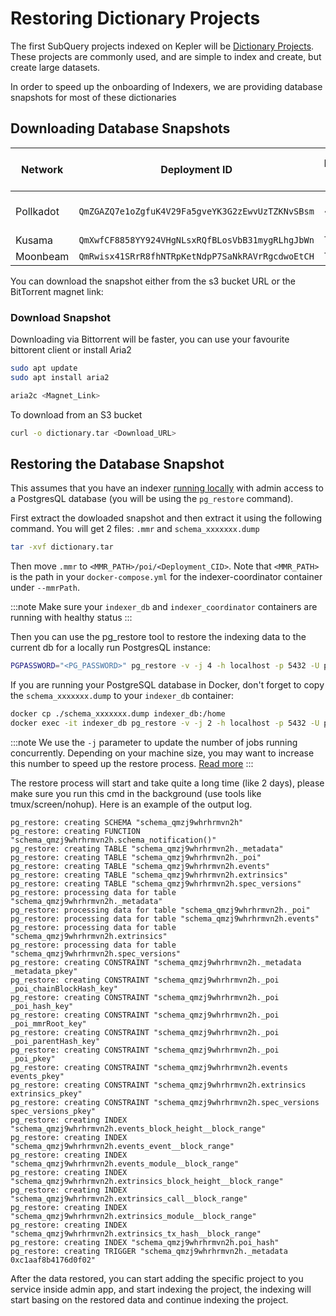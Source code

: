 # Restoring Dictionary Projects

The first SubQuery projects indexed on Kepler will be [Dictionary Projects](../../../academy/tutorials_examples/dictionary.md). These projects are commonly used, and are simple to index and create, but create large datasets.

In order to speed up the onboarding of Indexers, we are providing database snapshots for most of these dictionaries

## Downloading Database Snapshots

| Network   | Deployment ID                                    | Database Size | S3 Bucket URL                                                                                                                                                                                                                                                                                                                                                                                                                                                                                                                                                                                                                                                                                                                                                                                                                                                                                                                                                                                                                                                                                                                                                                                                                                                                                                                                                                                                                                                                                                                                                                                                                                         | BT Magnet Link                                                                                                                                                                                                                                                                                             | SHA256                                                             |
| --------- | ------------------------------------------------ | ------------- | ----------------------------------------------------------------------------------------------------------------------------------------------------------------------------------------------------------------------------------------------------------------------------------------------------------------------------------------------------------------------------------------------------------------------------------------------------------------------------------------------------------------------------------------------------------------------------------------------------------------------------------------------------------------------------------------------------------------------------------------------------------------------------------------------------------------------------------------------------------------------------------------------------------------------------------------------------------------------------------------------------------------------------------------------------------------------------------------------------------------------------------------------------------------------------------------------------------------------------------------------------------------------------------------------------------------------------------------------------------------------------------------------------------------------------------------------------------------------------------------------------------------------------------------------------------------------------------------------------------------------------------------------------- | ---------------------------------------------------------------------------------------------------------------------------------------------------------------------------------------------------------------------------------------------------------------------------------------------------------- | ------------------------------------------------------------------ |
| Pollkadot | `QmZGAZQ7e1oZgfuK4V29Fa5gveYK3G2zEwvUzTZKNvSBsm` | ~170GB        | [S3 URL](https://kepler-dictionary-projects.s3.ap-southeast-2.amazonaws.com/polkadot/polkadot.tar?response-content-disposition=inline&X-Amz-Security-Token=IQoJb3JpZ2luX2VjEHoaDmFwLXNvdXRoZWFzdC0yIkYwRAIgTOil5bFSqp0B3m%2FEyAuN%2FeXTzGf6bluEHXNXHOJETcoCIH59wxs5ip85Sgk%2BpULY50hKkS7ke5hePt3INWGcQO7MKokDCHMQARoMMDM3NzkwNjQ0MTc0IgwjFgfvgVBm2v7ojRYq5gKEgIh%2F6bgqc0e64gEIeZmlv8i5wRg8HqNEU3yB8jT%2B27NTOUPZIk3jtQ9RFfqfqgfPAG2uS2rcE6Apm9MWPxCuGyoLNbU0N15niurHByBdAJhb981jDmXAO3AxMf2N2hmUWF9A6lPd5AWnDO33j8Qq2J%2FTS6ZsXdFQL0avwor9E2TTnJn3Wy9Vz2C4lKPxCeTYyhjyanSDHi%2BfXQ0yshwUKYjTiGbVScRnmp8eDzU1yKDmPovyFyxgH%2BXTyUMv3JsfOeOLuv5FEGokgjO7SUnul4gZY4YNPyw71tMi0fR3yTt60l7%2FfLyHD2AYPaEBCrQBdYD7wY6%2FLVhKafJ2yHOOnNts%2Bb7PAzotsfwa%2B6iTSa%2F7wGQfy8EWqF4jcYqRF6QC18mOTOATGNwdKFRlnBqLqcbZ9vsXn4NIRbiGIjeKnPpB2EftQTxY5GHnOwQc9I6JiAn2VhGJHWw%2B6yL%2Bz%2F%2B2NXqZCYloMLLo%2FqEGOrQCRkjj5vzcK%2Bc2Qd%2B9WHO%2FjoxguiHx6wpFQ%2FoZDm6pdQpiO6GQCkN5GcD%2FKCHb7drcL8%2BwcjWSpy%2Bulm6pVPDdGVgCeL65N4gw7qf9VReMOH4vuLi8xCXxNaBer331HLzq9pjxrKhF0dUEZnYN%2BD3spgzEhTp2lWP61q0MSC6d0lVQyG28pBmaFm3gUcdHojgEpSs8ZZ1tmRu8mXzx0wFmbnKG51blAWwt7tMYxVIY2DyvCB5mW5yhK%2F2jWAsRAQo5dnhXzOgUYtxRwbNYWvur8fh5CIuUEFP8%2BNW6IuVgioMdB%2Bqc7fiX0%2FU0TdyM10S%2Fk9f%2BI6QbbuFfe1V1N0%2B6kJI8YsW8WAFyLOiIDoDOCJupfy1eXnJ3uIDcnU%2F%2FvRNz720R5MEvK37MEKQgR2su7g9b7KI%3D&X-Amz-Algorithm=AWS4-HMAC-SHA256&X-Amz-Date=20230419T092904Z&X-Amz-SignedHeaders=host&X-Amz-Expires=43200&X-Amz-Credential=ASIAQRTD7O7HDF2FI6U2%2F20230419%2Fap-southeast-2%2Fs3%2Faws4_request&X-Amz-Signature=7ed84f4b99836430dbd6f32b408b9a49c532206ecb4c784e22fc4ae4496ff564) | [Bittorrent Magnet Link](magnet:xt=urn:btih:bea3b630dd7c7d47c91a4ca6d469d8f50dffc0e3&dn=polkadot.dictionary.tar&xl=12601036800tr=udp%3A%2F%2Ftracker.opentrackr.org%3A1337%2Fannounce&tr=udp%3A%2F%2Ftracker.openbittorrent.com%3A6969%2Fannounce&tr=http%3A%2F%2Fopentracker.i2p.rocks%3A6969%2Fannounce) | `f14b6cf112cdb6dbb5e054310a176da03ed052f7e2b714647ea6d36f58433c9c` |
| Kusama    | `QmXwfCF8858YY924VHgNLsxRQfBLosVbB31mygRLhgJbWn` | TBC           |                                                                                                                                                                                                                                                                                                                                                                                                                                                                                                                                                                                                                                                                                                                                                                                                                                                                                                                                                                                                                                                                                                                                                                                                                                                                                                                                                                                                                                                                                                                                                                                                                                                       |                                                                                                                                                                                                                                                                                                            |
| Moonbeam  | `QmRwisx41SRrR8fhNTRpKetNdpP7SaNkRAVrRgcdwoEtCH` | TBC           |                                                                                                                                                                                                                                                                                                                                                                                                                                                                                                                                                                                                                                                                                                                                                                                                                                                                                                                                                                                                                                                                                                                                                                                                                                                                                                                                                                                                                                                                                                                                                                                                                                                       |

You can download the snapshot either from the s3 bucket URL or the BitTorrent magnet link:

### Download Snapshot

Downloading via Bittorrent will be faster, you can use your favourite bittorent client or install Aria2

```bash
sudo apt update
sudo apt install aria2

aria2c <Magnet_Link>
```

To download from an S3 bucket

```bash
curl -o dictionary.tar <Download_URL>
```

## Restoring the Database Snapshot

This assumes that you have an indexer [running locally](../../../run_publish/run.md) with admin access to a PostgresQL database (you will be using the `pg_restore` command).

First extract the dowloaded snapshot and then extract it using the following command. You will get 2 files: `.mmr` and `schema_xxxxxxx.dump`

```bash
tar -xvf dictionary.tar
```

Then move `.mmr` to `<MMR_PATH>/poi/<Deployment_CID>`. Note that `<MMR_PATH>` is the path in your `docker-compose.yml` for the indexer-coordinator container under `--mmrPath`.

:::note
Make sure your `indexer_db` and `indexer_coordinator` containers are running with healthy status
:::

Then you can use the pg_restore tool to restore the indexing data to the current db for a locally run PostgresQL instance:

```bash
PGPASSWORD="<PG_PASSWORD>" pg_restore -v -j 4 -h localhost -p 5432 -U postgres -d postgres schema_xxxxxxx.dump > restore.log 2>&1 &
```

If you are running your PostgreSQL database in Docker, don't forget to copy the `schema_xxxxxxx.dump` to your `indexer_db` container:

```bash
docker cp ./schema_xxxxxxx.dump indexer_db:/home
docker exec -it indexer_db pg_restore -v -j 2 -h localhost -p 5432 -U postgres -d postgres /home/schema_xxxxxxx.dump
```

:::note
We use the `-j` parameter to update the number of jobs running concurrently. Depending on your machine size, you may want to increase this number to speed up the restore process. [Read more](https://www.postgresql.org/docs/current/app-pgrestore.html)
:::

The restore process will start and take quite a long time (like 2 days), please make sure you run this cmd in the background (use tools like tmux/screen/nohup). Here is an example of the output log.

```
pg_restore: creating SCHEMA "schema_qmzj9whrhrmvn2h"
pg_restore: creating FUNCTION "schema_qmzj9whrhrmvn2h.schema_notification()"
pg_restore: creating TABLE "schema_qmzj9whrhrmvn2h._metadata"
pg_restore: creating TABLE "schema_qmzj9whrhrmvn2h._poi"
pg_restore: creating TABLE "schema_qmzj9whrhrmvn2h.events"
pg_restore: creating TABLE "schema_qmzj9whrhrmvn2h.extrinsics"
pg_restore: creating TABLE "schema_qmzj9whrhrmvn2h.spec_versions"
pg_restore: processing data for table "schema_qmzj9whrhrmvn2h._metadata"
pg_restore: processing data for table "schema_qmzj9whrhrmvn2h._poi"
pg_restore: processing data for table "schema_qmzj9whrhrmvn2h.events"
pg_restore: processing data for table "schema_qmzj9whrhrmvn2h.extrinsics"
pg_restore: processing data for table "schema_qmzj9whrhrmvn2h.spec_versions"
pg_restore: creating CONSTRAINT "schema_qmzj9whrhrmvn2h._metadata _metadata_pkey"
pg_restore: creating CONSTRAINT "schema_qmzj9whrhrmvn2h._poi _poi_chainBlockHash_key"
pg_restore: creating CONSTRAINT "schema_qmzj9whrhrmvn2h._poi _poi_hash_key"
pg_restore: creating CONSTRAINT "schema_qmzj9whrhrmvn2h._poi _poi_mmrRoot_key"
pg_restore: creating CONSTRAINT "schema_qmzj9whrhrmvn2h._poi _poi_parentHash_key"
pg_restore: creating CONSTRAINT "schema_qmzj9whrhrmvn2h._poi _poi_pkey"
pg_restore: creating CONSTRAINT "schema_qmzj9whrhrmvn2h.events events_pkey"
pg_restore: creating CONSTRAINT "schema_qmzj9whrhrmvn2h.extrinsics extrinsics_pkey"
pg_restore: creating CONSTRAINT "schema_qmzj9whrhrmvn2h.spec_versions spec_versions_pkey"
pg_restore: creating INDEX "schema_qmzj9whrhrmvn2h.events_block_height__block_range"
pg_restore: creating INDEX "schema_qmzj9whrhrmvn2h.events_event__block_range"
pg_restore: creating INDEX "schema_qmzj9whrhrmvn2h.events_module__block_range"
pg_restore: creating INDEX "schema_qmzj9whrhrmvn2h.extrinsics_block_height__block_range"
pg_restore: creating INDEX "schema_qmzj9whrhrmvn2h.extrinsics_call__block_range"
pg_restore: creating INDEX "schema_qmzj9whrhrmvn2h.extrinsics_module__block_range"
pg_restore: creating INDEX "schema_qmzj9whrhrmvn2h.extrinsics_tx_hash__block_range"
pg_restore: creating INDEX "schema_qmzj9whrhrmvn2h.poi_hash"
pg_restore: creating TRIGGER "schema_qmzj9whrhrmvn2h._metadata 0xc1aaf8b4176d0f02"
```

After the data restored, you can start adding the specific project to you service inside admin app, and start indexing the project, the indexing will start basing on the restored data and continue indexing the project.
